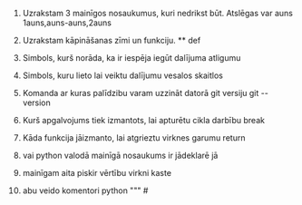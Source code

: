 1. Uzrakstam 3 mainīgos nosaukumus, kuri nedrikst būt. Atslēgas var auns
1auns,auns-auns,2auns
2. Uzrakstam kāpināšanas zīmi un funkciju.
** def 
3. Simbols, kurš norāda, ka ir iespēja iegūt dalījuma atligumu

4. Simbols, kuru lieto lai veiktu dalījumu vesalos skaitlos

5. Komanda ar kuras palīdzibu varam uzzināt datorā git versiju
git --version
6. Kurš apgalvojums tiek izmantots, lai apturētu cikla darbību
break
7. Kāda funkcija jāizmanto, lai atgrieztu virknes garumu
return
8. vai python valodā mainīgā nosaukums ir jādeklarē
jā
9. mainīgam aita piskir vērtību virkni kaste

10. abu veido komentori python
""" # 